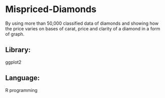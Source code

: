 # Mispriced-Diamonds
 By using more than 50,000 classified data of diamonds and showing how the price varies on bases of carat, price and clarity of a diamond in a form of graph.
 
 ## Library:
 ggplot2
 
 ## Language:
 R programming
 
 
